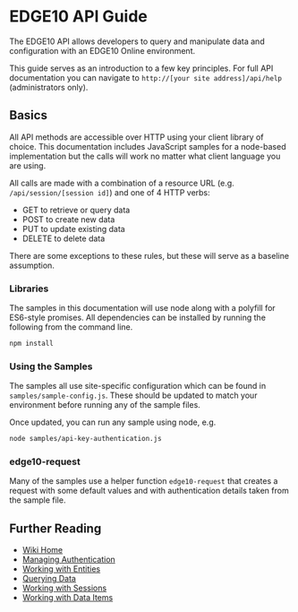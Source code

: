 # EDGE10 API Guide

The EDGE10 API allows developers to query and manipulate data and configuration with an EDGE10 Online environment.

This guide serves as an introduction to a few key principles.  For full API documentation you can navigate to `http://[your site address]/api/help` (administrators only).

## Basics
All API methods are accessible over HTTP using your client library of choice.  This documentation includes JavaScript samples for a node-based implementation but the calls will work no matter what client language you are using.

All calls are made with a combination of a resource URL (e.g. `/api/session/[session id]`) and one of 4 HTTP verbs:

 * GET to retrieve or query data
 * POST to create new data
 * PUT to update existing data
 * DELETE to delete data

There are some exceptions to these rules, but these will serve as a baseline assumption.

### Libraries
The samples in this documentation will use node along with a polyfill for ES6-style promises.  All dependencies can be installed by running the following from the command line.

```sh
npm install
```

### Using the Samples
The samples all use site-specific configuration which can be found in `samples/sample-config.js`.  These should be updated to match your environment before running any of the sample files.

Once updated, you can run any sample using node, e.g.

```sh
node samples/api-key-authentication.js
```

### edge10-request
Many of the samples use a helper function `edge10-request` that creates a request with some default values and with authentication details taken from the sample file.

## Further Reading

 * [Wiki Home](https://github.com/EDGE10/ApiGuide/wiki)
 * [Managing Authentication](https://github.com/EDGE10/ApiGuide/wiki/Authentication)
 * [Working with Entities](https://github.com/EDGE10/ApiGuide/wiki/Entities)
 * [Querying Data](https://github.com/EDGE10/ApiGuide/wiki/Queries)
 * [Working with Sessions](https://github.com/EDGE10/ApiGuide/wiki/Sessions)
 * [Working with Data Items](https://github.com/EDGE10/ApiGuide/wiki/DataItems)

